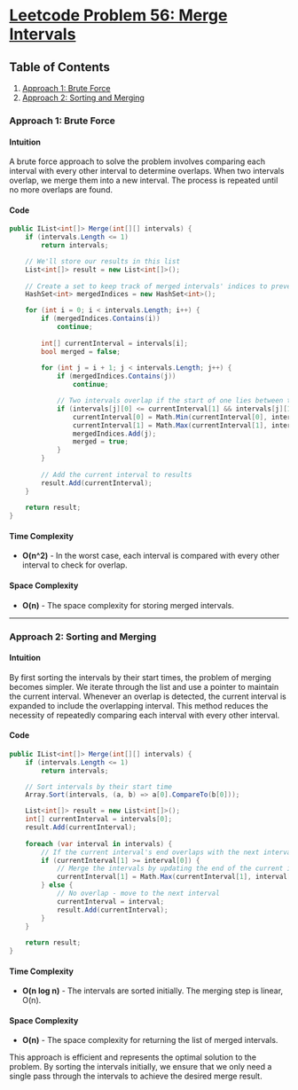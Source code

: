 # [Leetcode Problem 56: Merge Intervals](https://leetcode.com/problems/merge-intervals/)

## Table of Contents
1. [Approach 1: Brute Force](#approach-1-brute-force)
2. [Approach 2: Sorting and Merging](#approach-2-sorting-and-merging)

### Approach 1: Brute Force

#### Intuition
A brute force approach to solve the problem involves comparing each interval with every other interval to determine overlaps. When two intervals overlap, we merge them into a new interval. The process is repeated until no more overlaps are found.

#### Code

```csharp
public IList<int[]> Merge(int[][] intervals) {
    if (intervals.Length <= 1)
        return intervals;

    // We'll store our results in this list
    List<int[]> result = new List<int[]>();
    
    // Create a set to keep track of merged intervals' indices to prevent duplicating merges
    HashSet<int> mergedIndices = new HashSet<int>();

    for (int i = 0; i < intervals.Length; i++) {
        if (mergedIndices.Contains(i))
            continue;
        
        int[] currentInterval = intervals[i];
        bool merged = false;
        
        for (int j = i + 1; j < intervals.Length; j++) {
            if (mergedIndices.Contains(j))
                continue;

            // Two intervals overlap if the start of one lies between the other
            if (intervals[j][0] <= currentInterval[1] && intervals[j][1] >= currentInterval[0]) {
                currentInterval[0] = Math.Min(currentInterval[0], intervals[j][0]);
                currentInterval[1] = Math.Max(currentInterval[1], intervals[j][1]);
                mergedIndices.Add(j);
                merged = true;
            }
        }
        
        // Add the current interval to results
        result.Add(currentInterval);
    }
    
    return result;
}
```

#### Time Complexity
- **O(n^2)** - In the worst case, each interval is compared with every other interval to check for overlap.

#### Space Complexity
- **O(n)** - The space complexity for storing merged intervals.

---

### Approach 2: Sorting and Merging

#### Intuition
By first sorting the intervals by their start times, the problem of merging becomes simpler. We iterate through the list and use a pointer to maintain the current interval. Whenever an overlap is detected, the current interval is expanded to include the overlapping interval. This method reduces the necessity of repeatedly comparing each interval with every other interval.

#### Code

```csharp
public IList<int[]> Merge(int[][] intervals) {
    if (intervals.Length <= 1)
        return intervals;

    // Sort intervals by their start time
    Array.Sort(intervals, (a, b) => a[0].CompareTo(b[0]));

    List<int[]> result = new List<int[]>();
    int[] currentInterval = intervals[0];
    result.Add(currentInterval);
    
    foreach (var interval in intervals) {
        // If the current interval's end overlaps with the next interval's start
        if (currentInterval[1] >= interval[0]) {
            // Merge the intervals by updating the end of the current interval
            currentInterval[1] = Math.Max(currentInterval[1], interval[1]);
        } else {
            // No overlap - move to the next interval
            currentInterval = interval;
            result.Add(currentInterval);
        }
    }
    
    return result;
}
```

#### Time Complexity
- **O(n log n)** - The intervals are sorted initially. The merging step is linear, O(n).

#### Space Complexity
- **O(n)** - The space complexity for returning the list of merged intervals.

This approach is efficient and represents the optimal solution to the problem. By sorting the intervals initially, we ensure that we only need a single pass through the intervals to achieve the desired merge result.

